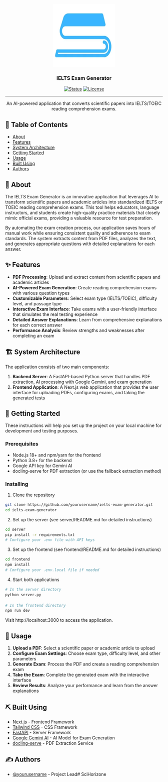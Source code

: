 <p align="center">
  <a href="" rel="noopener">
 <img width=200px height=200px src="logo.png" alt="IELTS Exam Generator"></a>
</p>

<h3 align="center">IELTS Exam Generator</h3>

<div align="center">

[![Status](https://img.shields.io/badge/status-active-success.svg)]()
[![License](https://img.shields.io/badge/license-MIT-blue.svg)](/LICENSE)

</div>

---

<p align="center">
  An AI-powered application that converts scientific papers into IELTS/TOEIC reading comprehension exams.
  <br>
</p>

## 📝 Table of Contents

- [About](#about)
- [Features](#features)
- [System Architecture](#architecture)
- [Getting Started](#getting_started)
- [Usage](#usage)
- [Built Using](#built_using)
- [Authors](#authors)

## 🧐 About <a name = "about"></a>

The IELTS Exam Generator is an innovative application that leverages AI to transform scientific papers and academic articles into standardized IELTS or TOEIC reading comprehension exams. This tool helps educators, language instructors, and students create high-quality practice materials that closely mimic official exams, providing a valuable resource for test preparation.

By automating the exam creation process, our application saves hours of manual work while ensuring consistent quality and adherence to exam standards. The system extracts content from PDF files, analyzes the text, and generates appropriate questions with detailed explanations for each answer.

## ✨ Features <a name = "features"></a>

- **PDF Processing**: Upload and extract content from scientific papers and academic articles
- **AI-Powered Exam Generation**: Create reading comprehension exams with various question types
- **Customizable Parameters**: Select exam type (IELTS/TOEIC), difficulty level, and passage type
- **Interactive Exam Interface**: Take exams with a user-friendly interface that simulates the real testing experience
- **Detailed Answer Explanations**: Learn from comprehensive explanations for each correct answer
- **Performance Analysis**: Review strengths and weaknesses after completing an exam

## 🏗️ System Architecture <a name = "architecture"></a>

The application consists of two main components:

1. **Backend Server**: A FastAPI-based Python server that handles PDF extraction, AI processing with Google Gemini, and exam generation
2. **Frontend Application**: A Next.js web application that provides the user interface for uploading PDFs, configuring exams, and taking the generated tests

## 🏁 Getting Started <a name = "getting_started"></a>

These instructions will help you set up the project on your local machine for development and testing purposes.

### Prerequisites

- Node.js 18+ and npm/yarn for the frontend
- Python 3.8+ for the backend
- Google API key for Gemini AI
- docling-serve for PDF extraction (or use the fallback extraction method)

### Installing

1. Clone the repository

```bash
git clone https://github.com/yourusername/ielts-exam-generator.git
cd ielts-exam-generator
```

2. Set up the server (see server/README.md for detailed instructions)

```bash
cd server
pip install -r requirements.txt
# Configure your .env file with API keys
```

3. Set up the frontend (see frontend/README.md for detailed instructions)

```bash
cd frontend
npm install
# Configure your .env.local file if needed
```

4. Start both applications

```bash
# In the server directory
python server.py

# In the frontend directory
npm run dev
```

Visit http://localhost:3000 to access the application.

## 🎈 Usage <a name = "usage"></a>

1. **Upload a PDF**: Select a scientific paper or academic article to upload
2. **Configure Exam Settings**: Choose exam type, difficulty level, and other parameters
3. **Generate Exam**: Process the PDF and create a reading comprehension exam
4. **Take the Exam**: Complete the generated exam with the interactive interface
5. **Review Results**: Analyze your performance and learn from the answer explanations

## ⛏️ Built Using <a name = "built_using"></a>

- [Next.js](https://nextjs.org/) - Frontend Framework
- [Tailwind CSS](https://tailwindcss.com/) - CSS Framework
- [FastAPI](https://fastapi.tiangolo.com/) - Server Framework
- [Google Gemini AI](https://ai.google.dev/) - AI Model for Exam Generation
- [docling-serve](https://github.com/docling-serve) - PDF Extraction Service

## ✍️ Authors <a name = "authors"></a>

- [@yourusername](https://github.com/yourusername) - Project Lead# SciHorizone
